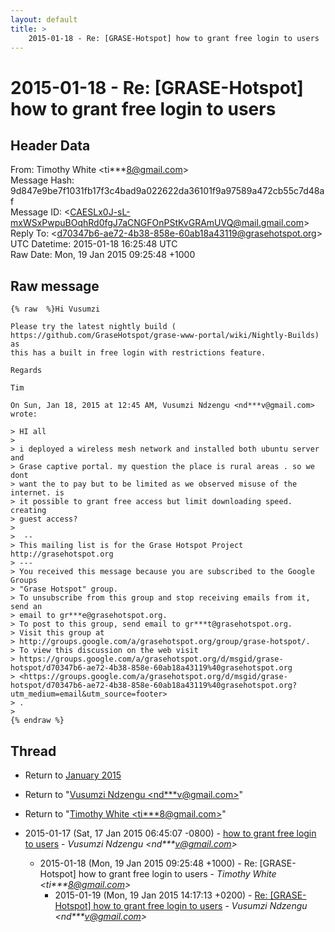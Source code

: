 ```yaml
---
layout: default
title: >
    2015-01-18 - Re: [GRASE-Hotspot] how to grant free login to users
---
```


# 2015-01-18 - Re: [GRASE-Hotspot] how to grant free login to users

## Header Data

From: Timothy White \<ti***8@gmail.com\><br>
Message Hash: 9d847e9be7f1031fb17f3c4bad9a022622da36101f9a97589a472cb55c7d48af<br>
Message ID: \<CAESLx0J-sL-mxWSxPwpuBOqhRd0fgJ7aCNGFOnPStKvGRAmUVQ@mail.gmail.com\><br>
Reply To: \<d70347b6-ae72-4b38-858e-60ab18a43119@grasehotspot.org\><br>
UTC Datetime: 2015-01-18 16:25:48 UTC<br>
Raw Date: Mon, 19 Jan 2015 09:25:48 +1000<br>

## Raw message

```
{% raw  %}Hi Vusumzi

Please try the latest nightly build (
https://github.com/GraseHotspot/grase-www-portal/wiki/Nightly-Builds) as
this has a built in free login with restrictions feature.

Regards

Tim

On Sun, Jan 18, 2015 at 12:45 AM, Vusumzi Ndzengu <nd***v@gmail.com>
wrote:

> HI all
>
> i deployed a wireless mesh network and installed both ubuntu server and
> Grase captive portal. my question the place is rural areas . so we dont
> want the to pay but to be limited as we observed misuse of the internet. is
> it possible to grant free access but limit downloading speed. creating
> guest access?
>
>  --
> This mailing list is for the Grase Hotspot Project http://grasehotspot.org
> ---
> You received this message because you are subscribed to the Google Groups
> "Grase Hotspot" group.
> To unsubscribe from this group and stop receiving emails from it, send an
> email to gr***e@grasehotspot.org.
> To post to this group, send email to gr***t@grasehotspot.org.
> Visit this group at
> http://groups.google.com/a/grasehotspot.org/group/grase-hotspot/.
> To view this discussion on the web visit
> https://groups.google.com/a/grasehotspot.org/d/msgid/grase-hotspot/d70347b6-ae72-4b38-858e-60ab18a43119%40grasehotspot.org
> <https://groups.google.com/a/grasehotspot.org/d/msgid/grase-hotspot/d70347b6-ae72-4b38-858e-60ab18a43119%40grasehotspot.org?utm_medium=email&utm_source=footer>
> .
>
{% endraw %}
```

## Thread

+ Return to [January 2015](/archive/2015/01)

+ Return to "[Vusumzi Ndzengu <nd***v<span>@</span>gmail.com>](/authors/nd___v_at_gmail_com)"
+ Return to "[Timothy White <ti***8<span>@</span>gmail.com>](/authors/ti___8_at_gmail_com)"

+ 2015-01-17 (Sat, 17 Jan 2015 06:45:07 -0800) - [how to grant free login to users](/archive/2015/01/33f5b6558a4efde1289103afd898c8e726fc22d80f36385bb6db6a7d11218f59) - _Vusumzi Ndzengu \<nd***v@gmail.com\>_
  + 2015-01-18 (Mon, 19 Jan 2015 09:25:48 +1000) - Re: [GRASE-Hotspot] how to grant free login to users - _Timothy White \<ti***8@gmail.com\>_
    + 2015-01-19 (Mon, 19 Jan 2015 14:17:13 +0200) - [Re: [GRASE-Hotspot] how to grant free login to users](/archive/2015/01/59181d75c25cd190772784e750b9ef30b3070a11d1ba426e2b8b3a6db3d97853) - _Vusumzi Ndzengu \<nd***v@gmail.com\>_

